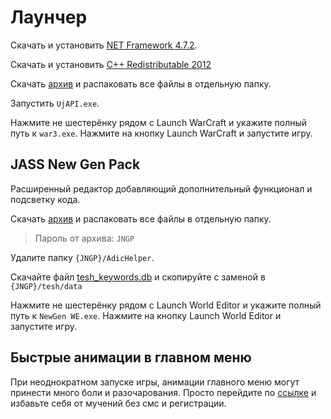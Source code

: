 # Лаунчер

<procedure>
<title>Установка</title>
<step>

Скачать и установить [NET Framework 4.7.2](http://go.microsoft.com/fwlink/?linkid=863265).
</step>
<step>

Скачать и
установить [C++ Redistributable 2012](https://support.microsoft.com/en-us/topic/the-latest-supported-visual-c-downloads-2647da03-1eea-4433-9aff-95f26a218cc0)
</step>
<step>

Скачать [архив](https://xgm.guru/p/ujapi/UjAPI-Resource/get) и распаковать все файлы в отдельную папку.
</step>

<step>

Запустить `UjAPI.exe`.
</step>

<step>
Нажмите не шестерёнку рядом с <ui-path>Launch WarCraft</ui-path> и укажите полный путь к <code>war3.exe</code>.
</step>

<step>
Нажмите на кнопку <ui-path>Launch WarCraft</ui-path> и запустите игру. 
</step>

</procedure>

## JASS New Gen Pack

Расширенный редактор добавляющий дополнительный функционал и подсветку кода.

<procedure>
<title>Установка</title>
<step>

Скачать [архив](https://xgm.guru/p/wc3/jngp-r-updated) и распаковать все файлы в отдельную папку.
> Пароль от архива: `JNGP`
</step>

<step>

Удалите папку `{JNGP}/AdicHelper`.
</step>

<step>

Скачайте файл [tesh_keywords.db](https://github.com/nazarpunk/wc3-ujapi/raw/master/jngp/tesh/data/tesh_keywords.db) и
скопируйте с заменой в `{JNGP}/tesh/data`
</step>

<step>
Нажмите не шестерёнку рядом с <ui-path>Launch World Editor</ui-path> и укажите полный путь к <code>NewGen WE.exe</code>.
</step>

<step>
Нажмите на кнопку <ui-path>Launch World Editor</ui-path> и запустите игру. 
</step>

</procedure>

## Быстрые анимации в главном меню

При неоднократном запуске игры, анимации главного меню могут принести много боли и разочарования. Просто перейдите
по [ссылке](https://xgm.guru/p/wc3/Bystrye-animatsii-v-glavnom-menyu-wb8) и избавьте себя от мучений без смс и
регистрации. 
